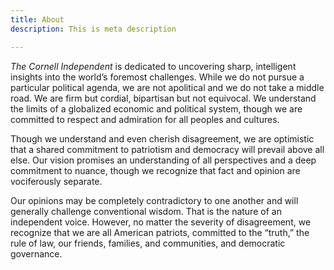 ```yaml
---
title: About
description: This is meta description

---
```

_The Cornell Independent_ is dedicated to uncovering sharp, intelligent insights into the world’s foremost challenges. While we do not pursue a particular political agenda, we are not apolitical and we do not take a middle road. We are firm but cordial, bipartisan but not equivocal. We understand the limits of a globalized economic and political system, though we are committed to respect and admiration for all peoples and cultures.

Though we understand and even cherish disagreement, we are optimistic that a shared commitment to patriotism and democracy will prevail above all else. Our vision promises an understanding of all perspectives and a deep commitment to nuance, though we recognize that fact and opinion are vociferously separate.

Our opinions may be completely contradictory to one another and will generally challenge conventional wisdom. That is the nature of an independent voice. However, no matter the severity of disagreement, we recognize that we are all American patriots, committed to the “truth,” the rule of law, our friends, families, and communities, and democratic governance.